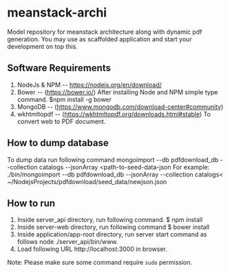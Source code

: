 # meanstack-archi
Model repository for meanstack architecture along with dynamic pdf generation. You may use as scaffolded application and start your development on top this.

Software Requirements
---------------------
1. NodeJs & NPM -- https://nodejs.org/en/download/
2. Bower -- (https://bower.io/) After installing Node and NPM simple type 
   command. $npm install -g bower
3. MongoDB -- (https://www.mongodb.com/download-center#community)
4. wkhtmltopdf -- (https://wkhtmltopdf.org/downloads.html#stable) To convert web
   to PDF document.

How to dump database
--------------------
To dump data run following command
mongoimport --db pdfdownload_db --collection catalogs --jsonArray <path-to-seed-data-json
For example:
./bin/mongoimport --db pdfdownload_db --jsonArray --collection catalogs< ~/NodejsProjects/pdfdownload/seed_data/newjson.json

How to run
----------
1. Inside server_api directory, run following command.
   $ npm install
2. Inside server-web directory, run following command
   $ bower install
3. Inside application/app-root directory, run server start command as follows
   node ./server_api/bin/www.
4. Load following URL http://localhost:3000 in browser.

Note: Please make sure some command require `sudo` permission.
